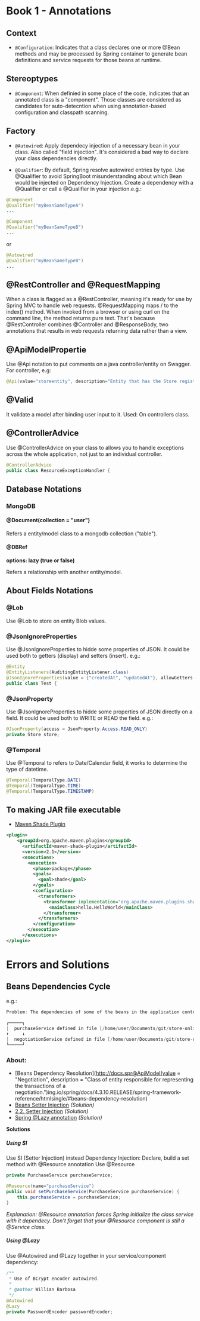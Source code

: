 # Book 1 - Annotations

## Context

+ `@Configuration`: Indicates that a class declares one or more @Bean methods and may be processed by Spring container to generate bean definitions and service requests for those beans at runtime.

## Stereoptypes

+ `@Component`: When definied in some place of the code, indicates that an annotated class is a "component". Those classes are considered as candidates for auto-detecntion when using annotation-based configuration and classpath scanning.

## Factory

+ `@Autowired`: Apply dependecy injection of a necessary bean in your class. Also called "field injection". It's considered a bad way to declare your class dependencies directly.

+ `@Qualifier`: By default, Spring resolve autowired entries by type. Use @Qualifier to avoid SpringBoot misunderstanding about which Bean would be injected on Dependency Injection. Create a dependency with a @Qualifier or call a @Qualifier in your injection.e.g.:

```java
@Component
@Qualifier("myBeanSameTypeA")
...

@Component
@Qualifier("myBeanSameTypeB")
...
```

or

```java
@Autowired
@Qualifier("myBeanSameTypeB")
...
```

## @RestController and @RequestMapping
When a class is flagged as a @RestController, meaning it's ready for use by Spring MVC to handle web requests. @RequestMapping maps / to the index() method. When invoked from a browser or using curl on the command line, the method returns pure text. That's because @RestController combines @Controller and @ResponseBody, two annotations that results in web requests returning data rather than a view.

## @ApiModelPropertie
Use @Api notation to put comments on a java controller/entity on Swagger.
For controller, e.g:
```java
@Api(value="storeentity", description="Entity that has the Store register attributes")
```

## @Valid
It validate a model after binding user input to it. Used: On controllers class.

## @ControllerAdvice
Use @ControllerAdvice on your class to allows you to handle exceptions across the whole application, not just to an individual controller.

```java
@ControllerAdvice
public class ResourceExceptionHandler {
```

## Database Notations
### MongoDB
#### @Document(collection = "user")
Refers a entity/model class to a mongodb collection ("table").

#### @DBRef
**options: lazy (true or false)**

Refers a relationship with another entity/model.

## About Fields Notations
### @Lob
Use @Lob to store on entity Blob values.

### @JsonIgnoreProperties
Use @JsonIgnoreProperties to hidde some properties of JSON. It could be used both to getters (display) and setters (insert).
e.g.:
```java
@Entity
@EntityListeners(AuditingEntityListener.class)
@JsonIgnoreProperties(value = {"createdAt", "updatedAt"}, allowGetters = true)
public class Test {
```

### @JsonProperty
Use @JsonIgnoreProperties to hidde some properties of JSON directly on a field. It could be used both to WRITE or READ the field.
e.g.:
```java
@JsonProperty(access = JsonProperty.Access.READ_ONLY)
private Store store;
```

### @Temporal
Use @Temporal to refers to Date/Calendar field, it works to determine the type of datetime.
```java
@Temporal(TemporalType.DATE)
@Temporal(TemporalType.TIME)
@Temporal(TemporalType.TIMESTAMP)
```

## To making JAR file executable
- [Maven Shade Plugin](https://maven.apache.org/plugins/maven-shade-plugin/)
```xml
<plugin>
    <groupId>org.apache.maven.plugins</groupId>
      <artifactId>maven-shade-plugin</artifactId>
      <version>2.1</version>
      <executions>
        <execution>
          <phase>package</phase>
          <goals>
            <goal>shade</goal>
          </goals>
          <configuration>
            <transformers>
              <transformer implementation="org.apache.maven.plugins.shade.resource.ManifestResourceTransformer">
                <mainClass>hello.HelloWorld</mainClass>
              </transformer>
            </transformers>
          </configuration>
        </execution>
      </executions>
</plugin>
```
# Errors and Solutions

## Beans Dependencies Cycle

e.g.:
```java
Problem: The dependencies of some of the beans in the application context form a cycle

┌─────┐
|  purchaseService defined in file [/home/user/Documents/git/store-online/target/store-online-1.0.0/WEB-INF/classes/br/com/usr/store/services/PurchaseService.class]
↑     ↓
|  negotiationService defined in file [/home/user/Documents/git/store-online/target/store-online-1.0.0/WEB-INF/classes/br/com/usr/store/services/services/NegotiationService.class]
└─────┘
```
### About:
- [Beans Dependency Resolution](http://docs.spr@ApiModel(value = "Negotiation", description = "Class of entity responsible for representing the transactions of a negotiation.")ing.io/spring/docs/4.3.10.RELEASE/spring-framework-reference/htmlsingle/#beans-dependency-resolution)
- [Beans Setter Injection](https://docs.spring.io/spring/docs/4.3.10.RELEASE/spring-framework-reference/htmlsingle/#beans-setter-injection) _(Solution)_
- [2.2. Setter Injection](https://www.baeldung.com/spring-annotations-resource-inject-autowire) _(Solution)_
- [Spring @Lazy annotation](https://www.baeldung.com/spring-lazy-annotation) _(Solution)_

**Solutions**

##### Using SI

Use SI (Setter Injection) instead Dependency Injection: Declare, build a set method with @Resource annotation
Use @Resource
```java
private PurchaseService purchaseService;

@Resource(name="purchaseService")
public void setPurchaseService(PurchaseService purchaseService) {
    this.purchaseService = purchaseService;
}
```
_Explanation: @Resource annotation forces Spring initialize the class service with it dependecy. Don't forget that your @Resource component is still a @Service class._

##### Using @Lazy
Use @Autowired and @Lazy together in your service/component dependency:
```java
/**
 * Use of BCrypt encoder autowired.
 *
 * @author Willian Barbosa
 */
@Autowired
@Lazy
private PasswordEncoder passwordEncoder;
```
